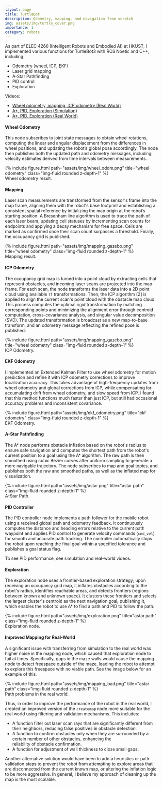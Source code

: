 ```yaml
---
layout: page
title: TurtleBot
description: Odometry, mapping, and navigation from scratch
img: assets/img/turtle_cover.png
importance: 1
category: robots
---
```


As part of ELEC 4260 (Intelligent Robots and Embodied AI) at HKUST, I implemented various functions for TurtleBot3 with ROS Noetic and C++, including:
- Odometry (wheel, ICP, EKF)
- Laser grid mapping
- A-Star Pathfinding
- PID control
- Exploration

Videos:
- [Wheel odometry, mapping, ICP odometry (Real World)](https://www.youtube.com/watch?v=X82yDA6dX0Y)
- [A*, PID, Exploration (Simulation)](https://www.youtube.com/watch?v=BNEOgvr_kBM)
- [A*, PID, Exploration (Real World)](https://www.youtube.com/watch?v=iM65Z2CJQ2w)

#### Wheel Odometry
This node subscribes to joint state messages to obtain wheel rotations, computing the linear and angular displacement from the differences in wheel positions, and updating the robot’s global pose accordingly. The node then publishes both the updated path and odometry messages, including velocity estimates derived from time intervals between measurements.

<div class="row">
    <div class="col-sm mt-3 mt-md-0">
        {% include figure.html path="assets/img/wheel_odom.png" title="wheel odometry" class="img-fluid rounded z-depth-1" %}
    </div>
</div>
<div class="caption">
    Wheel odometry result.
</div>

#### Mapping
Laser scan measurements are transformed from the sensor's frame into the map frame, aligning them with the robot's base footprint and establishing a consistent spatial reference by initializing the map origin at the robot’s starting position. A Bresenham line algorithm is used to trace the path of each laser beam, updating cell statuses by incrementing scan counts for endpoints and applying a decay mechanism for free space. Cells are marked as confirmed once their scan count surpasses a threshold. Finally, the occupancy grid is published.

<div class="row">
    <div class="col-sm mt-3 mt-md-0">
        {% include figure.html path="assets/img/mapping_gazebo.png" title="wheel odometry" class="img-fluid rounded z-depth-1" %}
    </div>
</div>
<div class="caption">
    Mapping result.
</div>


#### ICP Odometry
The occupancy grid map is turned into a point cloud by extracting cells that represent obstacles, and incoming laser scans are projected into the map frame. For each scan, the node transforms the laser data into a 2D point cloud using available `tf` transformations. Then, the ICP algorithm \[2] is applied to align the current scan's point cloud with the obstacle map cloud. This process computes the optimal rigid transformation by matching corresponding points and minimizing the alignment error through centroid computation, cross-covariance analysis, and singular value decomposition (SVD). The updated transformation is broadcast as a new map-to-base transform, and an odometry message reflecting the refined pose is published.

<div class="row">
    <div class="col-sm mt-3 mt-md-0">
        {% include figure.html path="assets/img/mapping_gazebo.png" title="wheel odometry" class="img-fluid rounded z-depth-1" %}
    </div>
</div>
<div class="caption">
    ICP Odometry.
</div>

#### EKF Odometry
I implemented an Extended Kalman Filter to use wheel odometry for motion prediction and refine it with ICP odometry corrections to improve localization accuracy. This takes advantage of high-frequency updates from wheel odometry and global corrections from ICP, while compensating for accumulating drift from wheel odometry, and slow speed from ICP. I found that this method functions much faster than just ICP, but still had occasional accuracy problems and inconsistent covariance.

<div class="row justify-content-sm-center">
    <div class="col-sm-10 mt-3 mt-md-0">
        {% include figure.html path="assets/img/ekf_odometry.png" title="ekf odometry" class="img-fluid rounded z-depth-1" %}
    </div>
</div>
<div class="caption">
    EKF Odometry.
</div>


#### A-Star Pathfinding
The A\* node performs obstacle inflation based on the robot's radius to ensure safe navigation and computes the shortest path from the robot's current position to a goal using the A\* algorithm. The raw path is then smoothed using cubic Bezier curves after uniform sampling to generate a more navigable trajectory. The node subscribes to map and goal topics, and publishes both the raw and smoothed paths, as well as the inflated map for visualization.

<div class="row justify-content-sm-center">
    <div class="col-sm-7 mt-3 mt-md-0">
        {% include figure.html path="assets/img/astar.png" title="astar path" class="img-fluid rounded z-depth-1" %}
    </div>
</div>
<div class="caption">
    A-Star Path.
</div>

#### PID Controller
The PID controller node implements a path follower for the mobile robot using a received global path and odometry feedback. It continuously computes the distance and heading errors relative to the current path waypoint and applies PID control to generate velocity commands (`cmd_vel`) for smooth and accurate path tracking. The controller automatically stops the robot upon reaching the final goal within a specified tolerance and publishes a goal status flag.

To see PID performance, see simulation and real-world videos.

#### Exploration
The exploration node uses a frontier-based exploration strategy; upon receiving an occupancy grid map, it inflates obstacles according to the robot's radius, identifies reachable areas, and detects frontiers (regions between known and unknown space). It clusters these frontiers and selects the largest cluster's centroid as the next navigation goal, publishing it, which enables the robot to use A* to find a path and PID to follow the path.

<div class="row justify-content-sm-center">
    <div class="col-sm mt-3 mt-md-0">
        {% include figure.html path="assets/img/exploration.png" title="astar path" class="img-fluid rounded z-depth-1" %}
    </div>
</div>
<div class="caption">
    Exploration node.
</div>

#### Improved Mapping for Real-World

A significant issue with transferring from simulation to the real world was higher noise in the mapping node, which caused that exploration node to fail at times. Specifically, gaps in the maze walls would cause the mapping node to detect freespace outside of the maze, leading the robot to attempt to explore this freespace with no viable path. See the image below for an example of this.

<div class="row justify-content-sm-center">
    <div class="col-sm-8 mt-3 mt-md-0">
        {% include figure.html path="assets/img/mapping_bad.png" title="astar path" class="img-fluid rounded z-depth-1" %}
    </div>
</div>
<div class="caption">
    Path problems in the real world.
</div>

Thus, in order to improve the performance of the robot in the real world, I created an improved version of the `createmap` node more suitable for the real world using filtering and validation mechanisms. This includes:
- A function filter out laser scan rays that are significantly different from their neighbors, reducing false positives in obstacle detection. 
- A function to confirm obstacles only when they are surrounded by a certain number of other obstacles, enhancing the reliability of obstacle confirmation.
- A function for adjustment of wall thickness to close small gaps.

Another alternative solution would have been to add a heuristics or path validation steps to prevent the robot from attempting to explore areas that are disconnected from the current known map, or altering the inflation logic to be more aggressive. In general, I believe my approach of cleaning up the map is the most scalable.